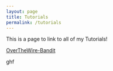```yaml
---
layout: page
title: Tutorials
permalink: /tutorials
---
```


This is a page to link to all of my Tutorials!

[OverTheWire-Bandit](https://zacvr.github.io/OverTheWire/Bandit)

ghf
